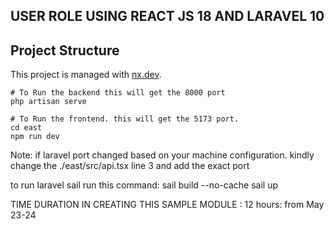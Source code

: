 
## USER ROLE USING REACT JS 18 AND LARAVEL 10

## Project Structure
This project is managed with [nx.dev](https://nx.dev/).
```
# To Run the backend this will get the 8000 port
php artisan serve 

# To Run the frontend. this will get the 5173 port.
cd east
npm run dev
```

Note: if laravel port changed based on your machine configuration. kindly change the ./east/src/api.tsx line 3 and add the exact port


to run laravel sail run this command:
sail build --no-cache
sail up


TIME DURATION IN CREATING THIS SAMPLE MODULE : 12 hours: from May 23-24